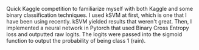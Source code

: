 Quick Kaggle competition to familiarize myself with both Kaggle and some binary classification techniques. I used kSVM at first, which is one that I have been using recently. kSVM 
yielded results that weren't great. Then, I implemented a neural network in Pytorch that used Binary Cross Entropy loss and outputted raw logits. The logits were passed into
the sigmoid function to output the probability of being class 1 (rain).
